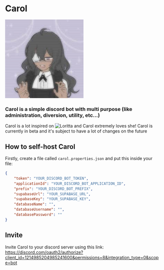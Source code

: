 # Carol

![Imagem](https://github.com/MarcelloDev6001/Carol/blob/main/avatar.png)
### Carol is a simple discord bot with multi purpose (like administration, diversion, utility, etc...)

Carol is a lot inspired on ![Loritta](https://github.com/LorittaBot/Loritta) and Carol extremely loves she!
Carol is currently in beta and it's subject to have a lot of changes on the future

## How to self-host Carol

Firstly, create a file called `carol.properties.json` and put this inside your file:

```json
{
    "token": "YOUR_DISCORD_BOT_TOKEN",
    "applicationId": "YOUR_DISCORD_BOT_APPLICATION_ID",
    "prefix": "YOUR_DISCORD_BOT_PREFIX",
    "supabaseUrl": "YOUR_SUPABASE_URL",
    "supabaseKey": "YOUR_SUPABASE_KEY",
    "databaseName": "",
    "databaseUsername": "",
    "databasePassword": ""
}

```

## Invite

Invite Carol to your discord server using this link: https://discord.com/oauth2/authorize?client_id=1214985204985241600&permissions=8&integration_type=0&scope=bot
